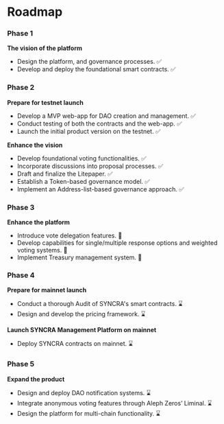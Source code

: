 # Roadmap

### Phase 1

**The vision of the platform**

- Design the platform, and governance processes. ✅
- Develop and deploy the foundational smart contracts. ✅

### Phase 2

**Prepare for testnet launch**

- Develop a MVP web-app for DAO creation and management. ✅
- Conduct testing of both the contracts and the web-app. ✅
- Launch the initial product version on the testnet. ✅

**Enhance the vision**

- Develop foundational voting functionalities. ✅
- Incorporate discussions into proposal processes. ✅
- Draft and finalize the Litepaper. ✅
- Establish a Token-based governance model. ✅
- Implement an Address-list-based governance approach. ✅

### Phase 3

**Enhance the platform**

- Introduce vote delegation features. 🔄
- Develop capabilities for single/multiple response options and weighted voting systems. 🔄
- Implement Treasury management system. 🔄

### Phase 4

**Prepare for mainnet launch**

- Conduct a thorough Audit of SYNCRA's smart contracts. ⌛
- Design and develop the pricing framework. ⌛

**Launch SYNCRA Management Platform on mainnet**

- Deploy SYNCRA contracts on mainnet. ⌛

### Phase 5

**Expand the product**

- Design and deploy DAO notification systems. ⌛
- Integrate anonymous voting features through Aleph Zeros’ Liminal. ⌛
- Design the platform for multi-chain functionality. ⌛
